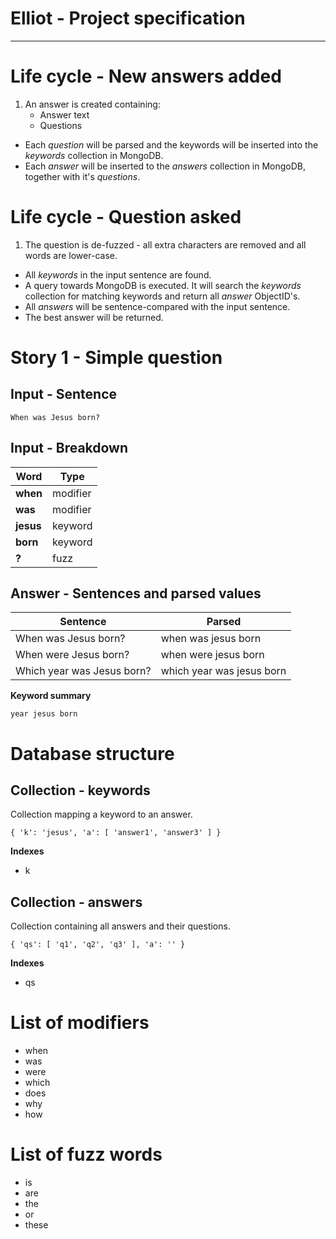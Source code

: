 Elliot - Project specification
==============================

---

Life cycle - New answers added
==============================

1. An answer is created containing:
    - Answer text
    - Questions
- Each _question_ will be parsed and the keywords will be inserted into the _keywords_ collection in MongoDB.
- Each _answer_ will be inserted to the _answers_ collection in MongoDB, together with it's _questions_.

Life cycle - Question asked
===========================

1. The question is de-fuzzed - all extra characters are removed and all words are lower-case.
- All _keywords_ in the input sentence are found.
- A query towards MongoDB is executed. It will search the _keywords_ collection for matching keywords and return all _answer_ ObjectID's.
- All _answers_ will be sentence-compared with the input sentence.
- The best answer will be returned.

Story 1 - Simple question
=========================

Input - Sentence
----------------

    When was Jesus born?

Input - Breakdown
-----------------

| Word         | Type        |
|--------------|-------------|
| **when**     | modifier    |
| **was**      | modifier    |
| **jesus**    | keyword     |
| **born**     | keyword     |
| **?**        | fuzz        |

Answer - Sentences and parsed values
------------------------------------

| Sentence                   | Parsed                     |
|----------------------------|----------------------------|
| When was Jesus born?       | when was jesus born        |
| When were Jesus born?      | when were jesus born       |
| Which year was Jesus born? | which year was jesus born  |

**Keyword summary**

    year jesus born

Database structure
==================

Collection - keywords
---------------------

Collection mapping a keyword to an answer.

    { 'k': 'jesus', 'a': [ 'answer1', 'answer3' ] }

**Indexes**

 - k

Collection - answers
--------------------

Collection containing all answers and their questions.

    { 'qs': [ 'q1', 'q2', 'q3' ], 'a': '' }

**Indexes**

- qs

List of modifiers
=================

- when
- was
- were
- which
- does
- why
- how

List of fuzz words
==================

- is
- are
- the
- or
- these
